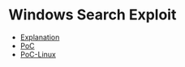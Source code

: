 # Windows Search Exploit

- [Explanation](./Explanation.md)
- [PoC](./PoC.md)
- [PoC-Linux](./PoC_Linux.md)